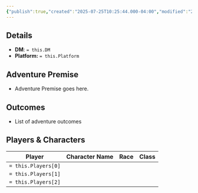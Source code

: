 ```yaml
---
{"publish":true,"created":"2025-07-25T10:25:44.000-04:00","modified":"2025-07-27T17:15:31.000-04:00","published":"2025-07-27T17:15:31.000-04:00","cssclasses":"","DM":null,"Players":null,"Platform":null}
---
```


## Details
- **DM**: `= this.DM`
- **Platform:** `= this.Platform`

## Adventure Premise
- Adventure Premise goes here.

## Outcomes
- List of adventure outcomes

## Players & Characters
| Player              | Character Name | Race | Class |
| ------------------- | -------------- | ---- | ----- |
| `= this.Players[0]` |                |      |       |
| `= this.Players[1]` |                |      |       |
| `= this.Players[2]` |                |      |       |

